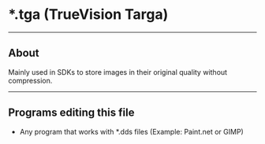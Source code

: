 # *.tga (TrueVision Targa)

___

## About

Mainly used in SDKs to store images in their original quality without compression.

___

## Programs editing this file

- Any program that works with *.dds files (Example: Paint.net or GIMP)
